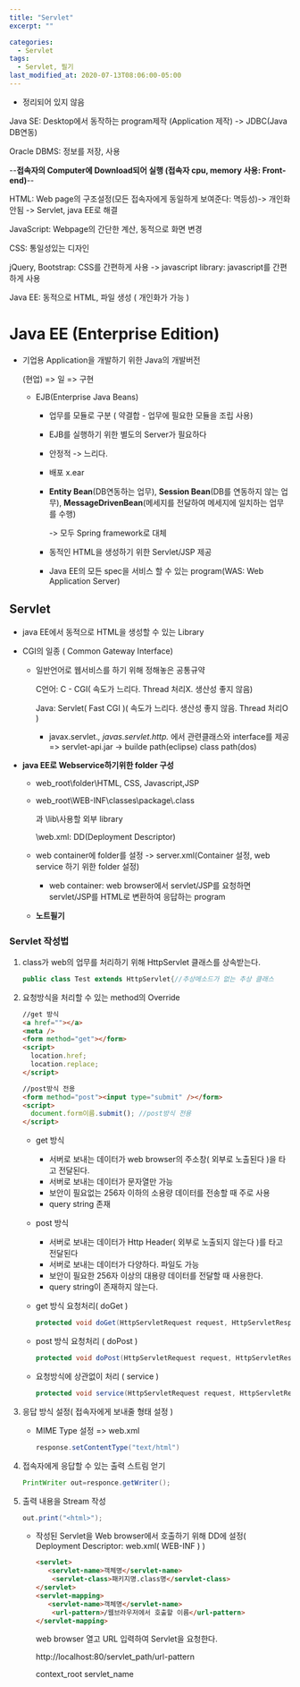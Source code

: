 ```yaml
---
title: "Servlet"
excerpt: ""

categories:
  - Servlet
tags:
  - Servlet, 필기
last_modified_at: 2020-07-13T08:06:00-05:00
---
```


- 정리되어 있지 않음

Java SE: Desktop에서 동작하는 program제작 (Application 제작) -> JDBC(Java DB연동)

Oracle DBMS: 정보를 저장, 사용

--<strong>접속자의 Computer에 Download되어 실행 (접속자 cpu, memory 사용: Front-end)</strong>--

HTML: Web page의 구조설정(모든 접속자에게 동일하게 보여준다: 멱등성)-> 개인화 안됨 -> Servlet, java EE로 해결

JavaScript: Webpage의 간단한 계산, 동적으로 화면 변경

CSS: 통일성있는 디자인

jQuery, Bootstrap: CSS를 간편하게 사용 -> javascript library: javascript를 간편하게 사용

Java EE: 동적으로 HTML, 파일 생성 ( 개인화가 가능 )

# Java EE (Enterprise Edition)

- 기업용 Application을 개발하기 위한 Java의 개발버전

  (현업) => 일 => 구현

  - EJB(Enterprise Java Beans)

    - 업무를 모듈로 구분 ( 약결합 - 업무에 필요한 모듈을 조립 사용)

    - EJB를 실행하기 위한 별도의 Server가 필요하다

    - 안정적 -> 느리다.

    - 배포 x.ear

    - <strong>Entity Bean</strong>(DB연동하는 업무), <strong>Session Bean</strong>(DB를 연동하지 않는 업무), <strong>MessageDrivenBean</strong>(메세지를 전달하여 메세지에 일치하는 업무를 수행)

      -> 모두 Spring framework로 대체

    - 동적인 HTML을 생성하기 위한 Servlet/JSP 제공
    - Java EE의 모든 spec을 서비스 할 수 있는 program(WAS: Web Application Server)

## Servlet

- java EE에서 동적으로 HTML을 생성할 수 있는 Library

- CGI의 일종 ( Common Gateway Interface)

  - 일반언어로 웹서비스를 하기 위해 정해놓은 공통규약

    C언어: C - CGI( 속도가 느리다. Thread 처리X. 생산성 좋지 않음)

    Java: Servlet( Fast CGI )( 속도가 느리다. 생산성 좋지 않음. Thread 처리O )

    - javax.servlet._, javas.servlet.http._ 에서 관련클래스와 interface를 제공 => servlet-api.jar -> builde path(eclipse) class path(dos)

- <strong>java EE로 Webservice하기위한 folder 구성</strong>

  - web_root\folder\HTML, CSS, Javascript,JSP

  - web_root\WEB-INF\classes\package\\.class

    과 \lib\사용할 외부 library

     \web.xml: DD(Deployment Descriptor)

  - web container에 folder를 설정 -> server.xml(Container 설정, web service 하기 위한 folder 설정)

    - web container: web browser에서 servlet/JSP를 요청하면 servlet/JSP를 HTML로 변환하여 응답하는 program

  - <strong>노트필기</strong>

### Servlet 작성법

1. class가 web의 업무를 처리하기 위해 HttpServlet 클래스를 상속받는다.

   ```java
   public class Test extends HttpServlet{//추상메소드가 없는 추상 클래스
   ```

2. 요청방식을 처리할 수 있는 method의 Override

   ```html
   //get 방식
   <a href=""></a>
   <meta />
   <form method="get"></form>
   <script>
     location.href;
     location.replace;
   </script>

   //post방식 전용
   <form method="post"><input type="submit" /></form>
   <script>
     document.form이름.submit(); //post방식 전용
   </script>
   ```

   - get 방식

     - 서버로 보내는 데이터가 web browser의 주소창( 외부로 노출된다 )을 타고 전달된다.
     - 서버로 보내는 데이터가 문자열만 가능
     - 보안이 필요없는 256자 이하의 소용량 데이터를 전송할 때 주로 사용
     - query string 존재

   - post 방식

     - 서버로 보내는 데이터가 Http Header( 외부로 노출되지 않는다 )를 타고 전달된다
     - 서버로 보내는 데이터가 다양하다. 파일도 가능
     - 보안이 필요한 256자 이상의 대용량 데이터를 전달할 때 사용한다.
     - query string이 존재하지 않는다.

   - get 방식 요청처리( doGet )

     ```java
     protected void doGet(HttpServletRequest request, HttpServletResponse responce) throws IOException, ServletException{}
     ```

   - post 방식 요청처리 ( doPost )

     ```java
     protected void doPost(HttpServletRequest request, HttpServletResponse responce)  throws IOException, ServletException{}
     ```

   - 요청방식에 상관없이 처리 ( service )

     ```java
     protected void service(HttpServletRequest request, HttpServletResponse responce)  throws IOException, ServletException{}
     ```

3. 응답 방식 설정( 접속자에게 보내줄 형태 설정 )

   - MIME Type 설정 => web.xml

     ```java
     response.setContentType("text/html")
     ```

4. 접속자에게 응답할 수 있는 출력 스트림 얻기

   ```java
   PrintWriter out=responce.getWriter();
   ```

5. 출력 내용을 Stream 작성

   ```java
   out.print("<html>");
   ```

   - 작성된 Servlet을 Web browser에서 호출하기 위해 DD에 설정( Deployment Descriptor: web.xml( WEB-INF ) )

     ```HTML
     <servlet>
     	<servlet-name>객체명</servlet-name>
         <servlet-class>패키지명.class명</servlet-class>
     </servlet>
     <servlet-mapping>
     	<servlet-name>객체명</servlet-name>
         <url-pattern>/웹브라우저에서 호출할 이름</url-pattern>
     </servlet-mapping>
     ```

     web browser 열고 URL 입력하여 Servlet을 요청한다.

     http://localhost:80/servlet_path/url-pattern

      context_root servlet_name
